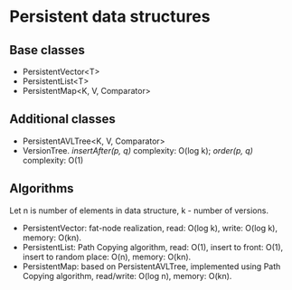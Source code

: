 # Persistent data structures #

## Base classes ##

* PersistentVector\<T> 
* PersistentList\<T>
* PersistentMap<K, V, Comparator>

## Additional classes ##

* PersistentAVLTree<K, V, Comparator>
* VersionTree. *insertAfter(p, q)* complexity: O(log k); *order(p, q)* complexity: O(1)

## Algorithms ##

Let n is number of elements in data structure, k - number of versions.

* PersistentVector: fat-node realization,  read: O(log k), write: O(log k), memory: O(kn).
* PersistentList: Path Copying algorithm, read: O(1), insert to front: O(1), insert to random place: O(n), memory: O(kn).
* PersistentMap: based on PersistentAVLTree, implemented using Path Copying algorithm, read/write: O(log n), memory: O(kn).
